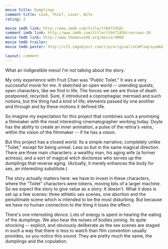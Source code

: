 ```yaml
---
movie title: Dumplings
comment title: Cook, Thief, Lover, Wife
rating: 2

movie imdb link: http://www.imdb.com/title/tt0472458/
comment imdb link: http://www.imdb.com/title/tt0472458/reviews-20
movie tmdb link: http://www.themoviedb.org/movie/9060
movie tmdb trailer: 
movie tmdb poster: http://cf2.imgobject.com/t/p/original/oCmPloqroyuNuRYjVuWhlulmry9.jpg

layout: comment
---
```


What an indigestible mess! I'm not talking about the story. 

My only experience with Fruit Chan was "Public Toilet." It was a very successful movie for me. It sketched an open world -- unending quests, open characters, like we find in life. The forces we see are those of death postponed, recycled. Sure, it introduced a coprophagiac mermaid and such notions, but the thing had a kind of life; elements passed by one another and through and by these motions it defined life.

So imagine my expectation for this project that combines such a promising a filmmaker with the most interesting cinematographer working today. Doyle has the ability to create an inner animation, a pulse of the retina's veins, within the vision of the filmmaker -- if he has a vision.

But this project has a closed world. Its a simple narrative, completely unlike "Toilet," except for being unreal. Less so but in the same magical direction. There are three main characters: a wealthy man, his aging wife (a former actress), and a sort of magical witch doctoress who serves up the dumplings that reverse aging. (Actually, it merely enhances the body for sex, an interesting substitute.)

The story actually matters here: we have to invest in these characters, where the "Toilet" characters were tokens, moving bits of a larger machine. So we expect the story to give value as a story. It doesn't. What it does is set up a few scenes: three athletic sex scenes, one abortion and the penultimate scene which is intended to be the most disturbing. But because we have no human connection to the thing it loses the effect.

There's one interesting device. Lots of energy is spent in hearing the eating of the dumplings. We also hear the noises of bodies joining. Its quite shocking -- explicit, and obviously deliberate as the sex scenes are staged in such a way that there is less to watch than film convention usually provides, so you notice this sound. They are pretty much the same, the dumplings and the copulation.